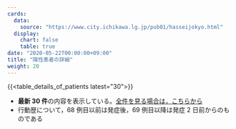 ```yaml
---
cards:
  data:
    source: "https://www.city.ichikawa.lg.jp/pub01/hasseijokyo.html"
  display:
    chart: false
    table: true
date: "2020-05-22T00:00:00+09:00"
title: "陽性患者の詳細"
weight: 20
---
```


{{<table_details_of_patients latest="30">}}

- **最新 30 件**の内容を表示している。[全件を見る場合は，こちらから](./cards/details-of-all-patients)
- 行動歴について，68 例目以前は発症後，69 例目以降は発症 2 日前からのものである
